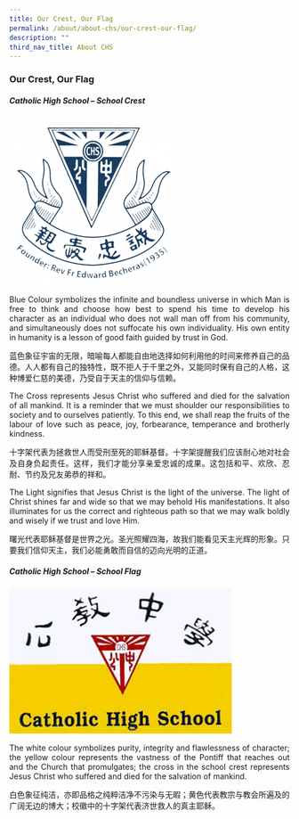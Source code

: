 ```yaml
---
title: Our Crest, Our Flag
permalink: /about/about-chs/our-crest-our-flag/
description: ""
third_nav_title: About CHS
---
```

### Our Crest, Our Flag
<style>
p {text-align: justify;}
</style>
##### Catholic High School – School Crest

<img src="/images/about6.png">

Blue Colour symbolizes the infinite and boundless universe in which Man is free to think and choose how best to spend his time to develop his character as an individual who does not wall man off from his community, and simultaneously does not suffocate his own individuality. His own entity in humanity is a lesson of good faith guided by trust in God.

蓝色象征宇宙的无限，暗喻每人都能自由地选择如何利用他的时间来修养自己的品德。人人都有自己的独特性，既不拒人于千里之外，又能同时保有自己的人格，这种博爱仁慈的美德，乃受自于天主的信仰与信赖。

The Cross represents Jesus Christ who suffered and died for the salvation of all mankind. It is a reminder that we must shoulder our responsibilities to society and to ourselves patiently. To this end, we shall reap the fruits of the labour of love such as peace, joy, forbearance, temperance and brotherly kindness.

十字架代表为拯救世人而受刑至死的耶稣基督。十字架提醒我们应该耐心地对社会及自身负起责任。这样，我们才能分享亲爱忠诚的成果。这包括和平、欢欣、忍耐、节约及兄友弟恭的祥和。

The Light signifies that Jesus Christ is the light of the universe. The light of Christ shines far and wide so that we may behold His manifestations. It also illuminates for us the correct and righteous path so that we may walk boldly and wisely if we trust and love Him.

曙光代表耶稣基督是世界之光。圣光照耀四海，故我们能看见天主光辉的形象。只要我们信仰天主，我们必能勇敢而自信的迈向光明的正道。

##### Catholic High School – School Flag

<img src="/images/about7.png">

The white colour symbolizes purity, integrity and flawlessness of character; the yellow colour represents the vastness of the Pontiff that reaches out and the Church that promulgates; the cross in the school crest represents Jesus Christ who suffered and died for the salvation of mankind.

白色象征纯洁，亦即品格之纯粹洁净不污染与无暇；黄色代表教宗与教会所遍及的广阔无边的博大；校徽中的十字架代表济世救人的真主耶稣。